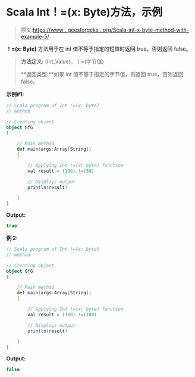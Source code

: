 # Scala Int！=(x: Byte)方法，示例

> 原文:[https://www . geesforgeks . org/Scala-int-x-byte-method-with-example-5/](https://www.geeksforgeeks.org/scala-int-x-byte-method-with-example-5/)

**！=(x: Byte)** 方法用于在 int 值不等于指定的短值时返回 true，否则返回 false。

> **方法定义:** (Int_Value)。！=(字节值)
> 
> **返回类型:**如果 int 值不等于指定的字节值，则返回 true，否则返回 false。

**示例#1:**

```scala
// Scala program of Int !=(x: byte)
// method

// Creating object
object GfG
{ 

    // Main method
    def main(args:Array[String])
    {

        // Applying Int !=(x: byte) function
        val result = (100).!=(50)

        // Displays output
        println(result)

    }
} 
```

**Output:**

```scala
true

```

**例 2:**

```scala
// Scala program of Int !=(x: byte)
// method

// Creating object
object GfG
{ 

    // Main method
    def main(args:Array[String])
    {

        // Applying Int !=(x: byte) function
        val result = (100).!=(100)

        // Displays output
        println(result)

    }
} 
```

**Output:**

```scala
false

```